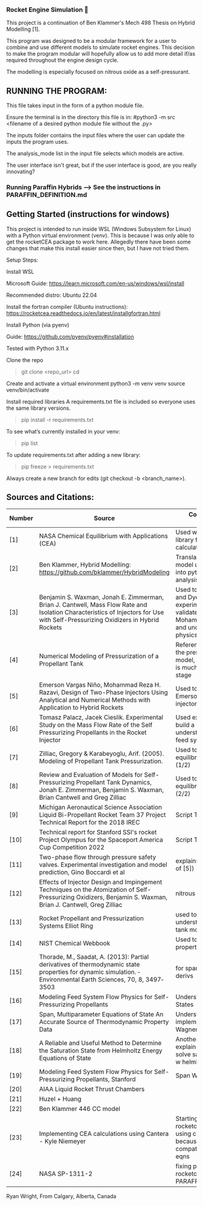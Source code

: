 ### Rocket Engine Simulation 🚀

This project is a continuation of Ben Klammer's Mech 498 Thesis on Hybrid Modelling [1]. 

This program was designed to be a modular framework for a user to combine and use different models to simulate rocket engines. This decision to make the program modular will hopefully allow us to add more detail if/as required throughout the engine design cycle.

The modelling is especially focused on nitrous oxide as a self-pressurant.


## RUNNING THE PROGRAM:
This file takes input in the form of a python module file. 

Ensure the terminal is in the directory this file is in:  #python3 -m src <filename of a desired python module file without the .py>

The inputs folder contains the input files where the user can update the inputs the program uses.

The analysis_mode list in the input file selects which models are active.

The user interface isn't great, but if the user interface is good, are you really innovating?

### Running Paraffin Hybrids --> See the instructions in PARAFFIN_DEFINITION.md

## Getting Started (instructions for windows)

This project is intended to run inside WSL (Windows Subsystem for Linux) with a Python virtual environment (venv). This is because I was only able to get the rocketCEA package to work here. Allegedly there have been some changes that make this install easier since then, but I have not tried them.

Setup Steps:

Install WSL

Microsoft Guide: https://learn.microsoft.com/en-us/windows/wsl/install

Recommended distro: Ubuntu 22.04

Install the fortran compiler (Ubuntu instructions): https://rocketcea.readthedocs.io/en/latest/installgfortran.html

Install Python (via pyenv)

Guide: https://github.com/pyenv/pyenv#installation

Tested with Python 3.11.x

Clone the repo
>git clone <repo_url>
>cd <repo>

Create and activate a virtual environment
python3 -m venv venv
source venv/bin/activate

Install required libraries
A requirements.txt file is included so everyone uses the same library versions.
>pip install -r requirements.txt

To see what’s currently installed in your venv:
>pip list

To update requirements.txt after adding a new library:
>pip freeze > requirements.txt

Always create a new branch for edits (git checkout -b <branch_name>).


## Sources and Citations:
| Number | Source                            | Contribution / Use Description                 | Link to Source    |
|--------|-----------------------------------|------------------------------------------------|-------------------|
| [1]    | NASA Chemical Equilibrium with Applications (CEA) | Used with the rocketcea library for combustion calculations | https://cearun.grc.nasa.gov/ |
| [2]    | Ben Klammer, Hybrid Modelling: https://github.com/bklammer/HybridModeling | Translated equilibrium model used in this thesis into python and used it for analysis |https://github.com/bklammer/HybridModeling |
| [3]    | Benjamin S. Waxman, Jonah E. Zimmerman, Brian J. Cantwell, Mass Flow Rate and Isolation Characteristics of Injectors for Use with Self-Pressurizing Oxidizers in Hybrid Rockets | Used to implement HEM and Dyer injector models, experimental data to validate Emerson + Mohammad injector model and understand nitrous physics. |https://ntrs.nasa.gov/api/citations/20190001326/downloads/20190001326.pdf |
| [4]    | Numerical Modeling of Pressurization of a Propellant Tank | Referenced for setting up the pressurized fuel tank model, although my model is much more simple at this stage | https://www.nasa.gov/wp-content/uploads/2024/04/gfssp-tankpressurization-jpp2001.pdf?emrc=66201987b6c8c |
| [5]    | Emerson Vargas Niño, Mohammad Reza H. Razavi, Design of Two-Phase Injectors Using Analytical and Numerical Methods with Application to Hybrid Rockets | Used to implement Emerson + Mohammad injector model | https://emersonvn.com/project/two_phase_injector/# |
| [6]    | Tomasz Palacz, Jacek Cieslik. Experimental Study on the Mass Flow Rate of the Self Pressurizing Propellants in the Rocket Injector | Used experimental data to build a better understanding of model feed system | https://www.researchgate.net/publication/355773008_Experimental_Study_on_the_Mass_Flow_Rate_of_the_Self-Pressurizing_Propellants_in_the_Rocket_Injector  ~ DOI:10.3390/aerospace8110317 |
| [7]    | Zilliac, Gregory & Karabeyoglu, Arif. (2005). Modeling of Propellant Tank Pressurization. | Used to setup non-equilibrium tank model (1/2) | https://arc.aiaa.org/doi/10.2514/6.2005-3549 |
| [8]    | Review and Evaluation of Models for Self-Pressurizing Propellant Tank Dynamics, Jonah E. Zimmerman, Benjamin S. Waxman, Brian Cantwell and Greg Zilliac | Used to setup non-equilibrium tank model (2/2) | https://arc.aiaa.org/doi/10.2514/6.2013-4045 |
| [9]    | Michigan Aeronautical Science Association Liquid Bi-Propellant Rocket Team 37 Project Technical Report for the 2018 IREC | Script Test Case | https://www.soundingrocket.org/uploads/9/0/6/4/9064598/37_project_report.pdf |
| [10]   | Technical report for Stanford SSI's rocket Project Olympus for the Spaceport America Cup Competition 2022 | Script Test Case | https://purl.stanford.edu/tx770vm3347 |
| [11]   | Two-phase flow through pressure safety valves. Experimental investigation and model prediction, Gino Boccardi et al | explains omega model (part of [5]) | https://www.sciencedirect.com/science/article/pii/S0009250905003313 |
| [12]   | Effects of Injector Design and Impingement Techniques on the Atomization of Self-Pressurizing Oxidizers, Benjamin S. Waxman, Brian J. Cantwell, Greg Zilliac | nitrous injector | https://arc.aiaa.org/doi/10.2514/6.2012-3906 |
| [13]   | Rocket Propellant and Pressurization Systems Elliot Ring | used to help better understand pressurized tank models | very hard to find- out of print and pdf is hard to come by |
| [14]   | NIST Chemical Webbook | Used to validate thermo properties from libraries | https://webbook.nist.gov/cgi/fluid.cgi?ID=C10024972&Action=Page |
| [15]  | Thorade, M., Saadat, A. (2013): Partial derivatives of thermodynamic state properties for dynamic simulation. ‐ Environmental Earth Sciences, 70, 8, 3497‐3503 | for span wagner eos partial derivs |https://gfzpublic.gfz-potsdam.de/rest/items/item_247373_5/component/file_306833/content?download=true
| [16]  | Modeling Feed System Flow Physics for Self-Pressurizing Propellants | Understanding Metastable States | https://www.researchgate.net/publication/268482381_Modeling_Feed_System_Flow_Physics_for_Self-Pressurizing_Propellants |
| [17]  | Span, Multiparameter Equations of State An Accurate Source of Thermodynamic Property Data | Understanding how to implement the Span Wagner EOS | https://www.researchgate.net/publication/40381676_Multiparameter_equations_of_state_an_accurate_source_of_thermodynamic_property_data_with_151_figures_and_tables |
| [18]  | A Reliable and Useful Method to Determine the Saturation State from Helmholtz Energy Equations of State | Another source that helps explain the iterative algo to solve saturation properties w helmholtz eos | https://www.jstage.jst.go.jp/article/jtst/3/3/3_3_442/_pdf |
| [19]  | Modeling Feed System Flow Physics for Self-Pressurizing Propellants, Stanford | Span Wagner Coeffs | https://www.researchgate.net/publication/268482381_Modeling_Feed_System_Flow_Physics_for_Self-Pressurizing_Propellants |
| [20]  | AIAA Liquid Rocket Thrust Chambers | | |
| [21]  | Huzel + Huang | | |
| [22]  | Ben Klammer 446 CC model | | |
| [23]  | Implementing CEA calculations using Cantera - Kyle Niemeyer | Starting to outgrow rocketcea, looking into using cantera for cc model because it is more compatible with differential eqns | https://kyleniemeyer.github.io/rocket-propulsion/thermochemistry/cea_cantera.html |
| [24]  | NASA SP-1311-2 | fixing paraffin definition in rocketcea. see PARAFFIN_DEFFINITION.md | https://shepherd.caltech.edu/EDL/PublicResources/sdt/refs/NASA-RP-1311-2.pdf |



Ryan Wright, From Calgary, Alberta, Canada   

<!-- source venv/bin/activate -->